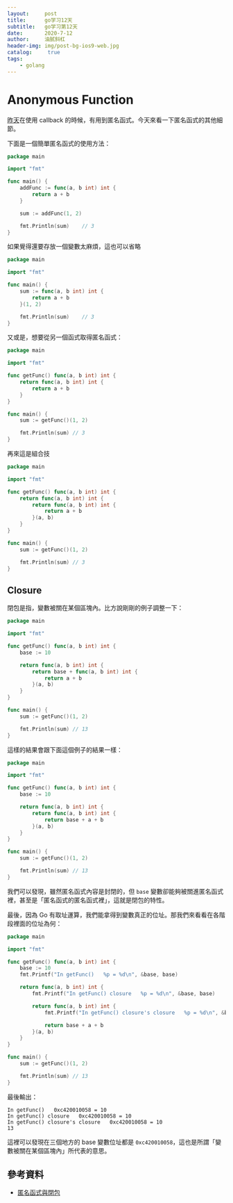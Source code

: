 ```yaml
---
layout:     post
title:      go学习12天
subtitle:   go学习第12天
date:       2020-7-12
author:     油腻斜杠
header-img: img/post-bg-ios9-web.jpg
catalog: 	 true
tags:
    - golang
---
```


# Anonymous Function

[昨天][Day 11]在使用 callback 的時候，有用到匿名函式。今天來看一下匿名函式的其他細節。

下面是一個簡單匿名函式的使用方法：

```go
package main

import "fmt"

func main() {
	addFunc := func(a, b int) int {
		return a + b
	}

	sum := addFunc(1, 2)

	fmt.Println(sum)    // 3
}
```

如果覺得還要存放一個變數太麻煩，這也可以省略

```go
package main

import "fmt"

func main() {
	sum := func(a, b int) int {
		return a + b
	}(1, 2)

	fmt.Println(sum)    // 3
}
```

又或是，想要從另一個函式取得匿名函式：

```go
package main

import "fmt"

func getFunc() func(a, b int) int {
	return func(a, b int) int {
		return a + b
	}
}

func main() {
	sum := getFunc()(1, 2)

	fmt.Println(sum) // 3
}
```

再來這是組合技

```go
package main

import "fmt"

func getFunc() func(a, b int) int {
	return func(a, b int) int {
		return func(a, b int) int {
			return a + b
		}(a, b)
	}
}

func main() {
	sum := getFunc()(1, 2)

	fmt.Println(sum) // 3
}
```

## Closure

閉包是指，變數被關在某個區塊內。比方說剛剛的例子調整一下：

```go
package main

import "fmt"

func getFunc() func(a, b int) int {
	base := 10

	return func(a, b int) int {
		return base + func(a, b int) int {
			return a + b
		}(a, b)
	}
}

func main() {
	sum := getFunc()(1, 2)

	fmt.Println(sum) // 13
}
```

這樣的結果會跟下面這個例子的結果一樣：

```go
package main

import "fmt"

func getFunc() func(a, b int) int {
	base := 10

	return func(a, b int) int {
		return func(a, b int) int {
			return base + a + b
		}(a, b)
	}
}

func main() {
	sum := getFunc()(1, 2)

	fmt.Println(sum) // 13
}
```

我們可以發現，雖然匿名函式內容是封閉的，但 `base` 變數卻能夠被關進匿名函式裡，甚至是「匿名函式的匿名函式裡」，這就是閉包的特性。

最後，因為 Go 有取址運算，我們能拿得到變數真正的位址。那我們來看看在各階段裡面的位址為何：

```go
package main

import "fmt"

func getFunc() func(a, b int) int {
	base := 10
	fmt.Printf("In getFunc()   %p = %d\n", &base, base)

	return func(a, b int) int {
		fmt.Printf("In getFunc() closure   %p = %d\n", &base, base)

		return func(a, b int) int {
			fmt.Printf("In getFunc() closure's closure   %p = %d\n", &base, base)

			return base + a + b
		}(a, b)
	}
}

func main() {
	sum := getFunc()(1, 2)

	fmt.Println(sum) // 13
}
```

最後輸出：

```
In getFunc()   0xc420010058 = 10
In getFunc() closure   0xc420010058 = 10
In getFunc() closure's closure   0xc420010058 = 10
13
```

這裡可以發現在三個地方的 base 變數位址都是 `0xc420010058`，這也是所謂「變數被關在某個區塊內」所代表的意思。

## 參考資料

* [匿名函式與閉包](https://openhome.cc/Gossip/Go/Closure.html)

[Day 11]: day11.md
